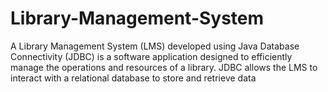# Library-Management-System

 A Library Management System (LMS) developed using Java Database Connectivity (JDBC) is a software application designed to efficiently manage the operations and resources of a library. JDBC allows the LMS to interact with a relational database to store and retrieve data

